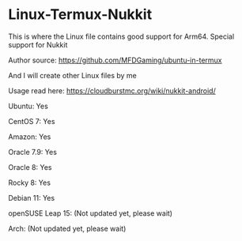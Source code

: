 # Linux-Termux-Nukkit

This is where the Linux file contains good support for Arm64. Special support for Nukkit

Author source: https://github.com/MFDGaming/ubuntu-in-termux

And I will create other Linux files by me

Usage read here: https://cloudburstmc.org/wiki/nukkit-android/

Ubuntu: Yes

CentOS 7: Yes

Amazon: Yes

Oracle 7.9: Yes

Oracle 8: Yes

Rocky 8: Yes

Debian 11: Yes

openSUSE Leap 15: (Not updated yet, please wait)

Arch: (Not updated yet, please wait)
